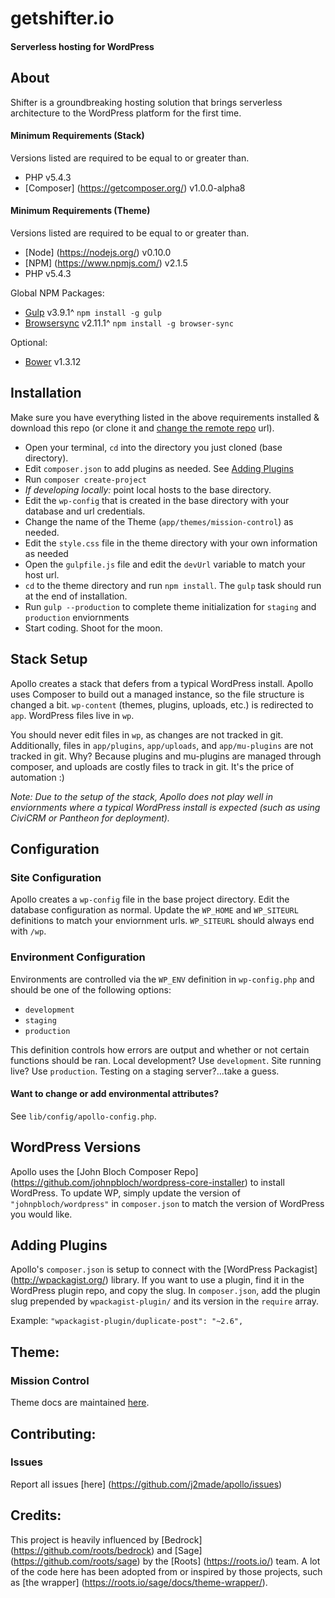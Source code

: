 # getshifter.io

#### Serverless hosting for WordPress

## About

Shifter is a groundbreaking hosting solution that brings serverless architecture to the WordPress platform for the first time.

#### Minimum Requirements (Stack)
Versions listed are required to be equal to or greater than.

- PHP v5.4.3
- [Composer] (https://getcomposer.org/) v1.0.0-alpha8

#### Minimum Requirements (Theme)
Versions listed are required to be equal to or greater than.

- [Node] (https://nodejs.org/) v0.10.0
- [NPM] (https://www.npmjs.com/) v2.1.5
- PHP v5.4.3

Global NPM Packages:

- [Gulp](http://gulpjs.com/) v3.9.1^ `npm install -g gulp`
- [Browsersync](https://www.browsersync.io/) v2.11.1^ `npm install -g browser-sync`

Optional:

- [Bower](http://bower.io/) v1.3.12

## Installation

Make sure you have everything listed in the above requirements installed & download this repo (or clone it and [change the remote repo](https://help.github.com/articles/changing-a-remote-s-url/) url).

- Open your terminal, `cd` into the directory you just cloned (base directory).
- Edit `composer.json` to add plugins as needed. See [Adding Plugins](#adding-plugins)
- Run `composer create-project`
- _If developing locally:_ point local hosts to the base directory.
- Edit the `wp-config` that is created in the base directory with your database and url credentials.
- Change the name of the Theme (`app/themes/mission-control`) as needed.
- Edit the `style.css` file in the theme directory with your own information as needed
- Open the `gulpfile.js` file and edit the `devUrl` variable to match your host url.
- `cd` to the theme directory and run `npm install`. The `gulp` task should run at the end of installation.
- Run `gulp --production` to complete theme initialization for `staging` and `production` enviornments
- Start coding. Shoot for the moon.


## Stack Setup

Apollo creates a stack that defers from a typical WordPress install. Apollo uses Composer to build out a managed instance, so the file structure is changed a bit. `wp-content` (themes, plugins, uploads, etc.) is redirected to `app`. WordPress files live in `wp`.

You should never edit files in `wp`, as changes are not tracked in git. Additionally, files in `app/plugins`, `app/uploads`, and `app/mu-plugins` are not tracked in git. Why? Because plugins and mu-plugins are managed through composer, and uploads are costly files to track in git. It's the price of automation :)

_Note: Due to the setup of the stack, Apollo does not play well in enviornments where a typical WordPress install is expected (such as using CiviCRM or Pantheon for deployment)._



## Configuration

### Site Configuration
Apollo creates a `wp-config` file in the base project directory. Edit the database configuration as normal. Update the `WP_HOME` and `WP_SITEURL` definitions to match your enviornment urls. `WP_SITEURL` should always end with `/wp`.

### Environment Configuration
Environments are controlled via the `WP_ENV` definition in `wp-config.php` and should be one of the following options:

- `development`
- `staging`
- `production`

This definition controls how errors are output and whether or not certain functions should be ran. Local development? Use `development`. Site running live? Use `production`. Testing on a staging server?...take a guess.

#### Want to change or add environmental attributes?
See `lib/config/apollo-config.php`.


## WordPress Versions
Apollo uses the [John Bloch Composer Repo] (https://github.com/johnpbloch/wordpress-core-installer) to install WordPress. To update WP, simply update the version of `"johnpbloch/wordpress"` in `composer.json` to match the version of WordPress you would like.


## Adding Plugins
Apollo's `composer.json` is setup to connect with the [WordPress Packagist] (http://wpackagist.org/) library. If you want to use a plugin, find it in the WordPress plugin repo, and copy the slug. In `composer.json`, add the plugin slug prepended by `wpackagist-plugin/` and its version in the `require` array.

Example:
    `"wpackagist-plugin/duplicate-post": "~2.6",`


## Theme:
### Mission Control

Theme docs are maintained [here](app/themes/mission-control/README.md).


## Contributing:
### Issues

Report all issues [here] (https://github.com/j2made/apollo/issues)


## Credits:
This project is heavily influenced by [Bedrock] (https://github.com/roots/bedrock) and [Sage] (https://github.com/roots/sage) by the [Roots] (https://roots.io/) team. A lot of the code here has been adopted from or inspired by those projects, such as [the wrapper] (https://roots.io/sage/docs/theme-wrapper/).
